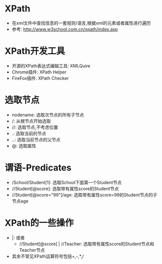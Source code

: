 # XPath
- 在xml文件中查找信息的一套规则/语言,根据xml的元素或者属性进行遍历
- 参考: http://www.w3school.com.cn/xpath/index.asp

# XPath开发工具
- 开源的XPath表达式编辑工具: XMLQuire
- Chrome插件: XPath Helper
- FireFox插件: XPath Checker

# 选取节点
- nodename: 选取次节点的所有子节点
- /: 从根节点开始选取
- //: 选取节点,不考虑位置
- .: 选取当前的节点
- ..: 选取当前节点的父节点
- @: 选取属性

# 谓语-Predicates
- /School/Student[1]: 选取School下面第一个Student节点
- //Student[@score]: 选取带有属性score的Student节点
- //Student[@score="99"]/age: 选取带有属性score=99的Student节点的子节点age

# XPath的一些操作
- |: 或者
    - //Student[@score] | //Teacher: 选取带有属性score的Student节点和Teacher节点
- 其余不常见XPath运算符号包括+,-,*,/    